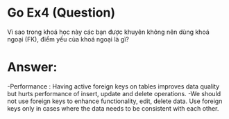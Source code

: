 # Go Ex4 (Question)
 Vì sao trong khoá học này các bạn được khuyên không nên dùng khoá ngoại (FK), điểm yếu của khoá ngoại là gì?
# Answer:
-Performance : 
Having active foreign keys on tables improves data quality but hurts performance of insert, update and delete operations.
-We should not use foreign keys to enhance functionality, edit, delete data. Use foreign keys only in cases where the data needs to be consistent with each other.
 
